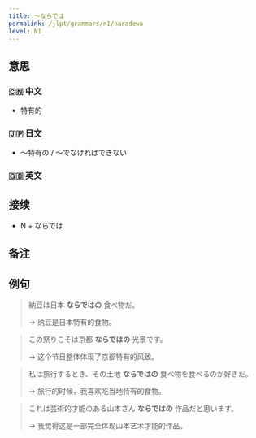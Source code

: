 ```yaml
---
title: 〜ならでは
permalink: /jlpt/grammars/n1/naradewa
level: N1
---
```


## 意思

### 🇨🇳 中文

- 特有的

### 🇯🇵 日文

- 〜特有の / 〜でなければできない

### 🇬🇧 英文


## 接续

- N + ならでは

## 备注


## 例句

> 納豆は日本 **ならではの** 食べ物だ。
>
> → 纳豆是日本特有的食物。

> この祭りこそは京都 **ならではの** 光景です。
>
> → 这个节日整体体现了京都特有的风致。

> 私は旅行するとき、その土地 **ならではの** 食べ物を食べるのが好きだ。
>
> → 旅行的时候，我喜欢吃当地特有的食物。

> これは芸術的才能のある山本さん **ならではの** 作品だと思います。
>
> → 我觉得这是一部完全体现山本艺术才能的作品。


